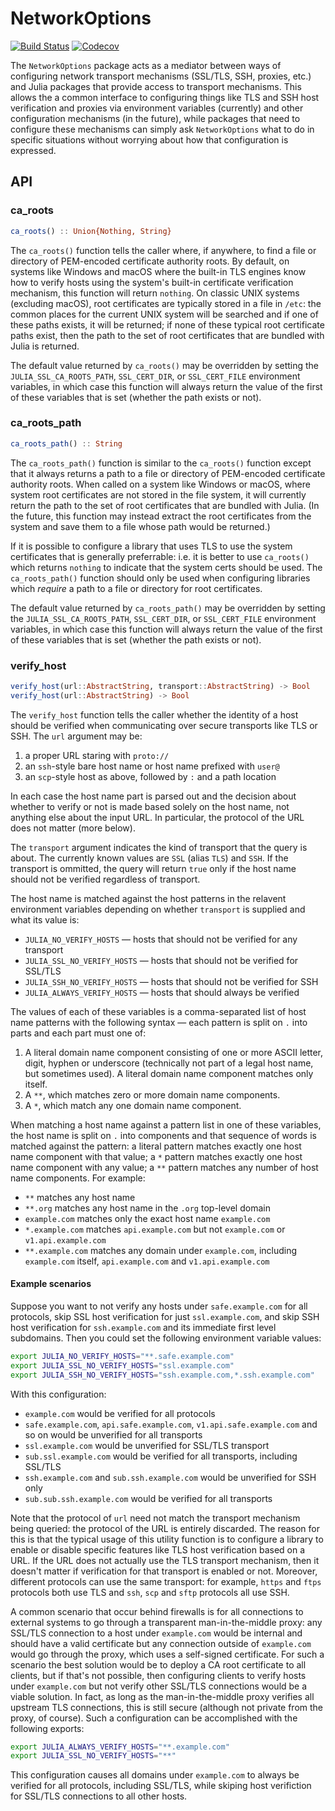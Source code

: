 # NetworkOptions

[![Build Status](https://travis-ci.org/JuliaLang/NetworkOptions.jl.svg?branch=master)](https://travis-ci.org/JuliaLang/NetworkOptions.jl)
[![Codecov](https://codecov.io/gh/JuliaLang/NetworkOptions.jl/branch/master/graph/badge.svg)](https://codecov.io/gh/JuliaLang/NetworkOptions.jl)

The `NetworkOptions` package acts as a mediator between ways of configuring
network transport mechanisms (SSL/TLS, SSH, proxies, etc.) and Julia packages
that provide access to transport mechanisms. This allows the a common interface
to configuring things like TLS and SSH host verification and proxies via
environment variables (currently) and other configuration mechanisms (in the
future), while packages that need to configure these mechanisms can simply
ask `NetworkOptions` what to do in specific situations without worrying about
how that configuration is expressed.

## API

### ca_roots

```jl
ca_roots() :: Union{Nothing, String}
```
The `ca_roots()` function tells the caller where, if anywhere, to find a file or
directory of PEM-encoded certificate authority roots. By default, on systems
like Windows and macOS where the built-in TLS engines know how to verify hosts
using the system's built-in certificate verification mechanism, this function
will return `nothing`. On classic UNIX systems (excluding macOS), root
certificates are typically stored in a file in `/etc`: the common places for the
current UNIX system will be searched and if one of these paths exists, it will
be returned; if none of these typical root certificate paths exist, then the
path to the set of root certificates that are bundled with Julia is returned.

The default value returned by `ca_roots()` may be overridden by setting the
`JULIA_SSL_CA_ROOTS_PATH`, `SSL_CERT_DIR`, or `SSL_CERT_FILE` environment
variables, in which case this function will always return the value of the first
of these variables that is set (whether the path exists or not).

### ca_roots_path

```jl
ca_roots_path() :: String
```
The `ca_roots_path()` function is similar to the `ca_roots()` function except
that it always returns a path to a file or directory of PEM-encoded certificate
authority roots. When called on a system like Windows or macOS, where system
root certificates are not stored in the file system, it will currently return
the path to the set of root certificates that are bundled with Julia. (In the
future, this function may instead extract the root certificates from the system
and save them to a file whose path would be returned.)

If it is possible to configure a library that uses TLS to use the system
certificates that is generally preferrable: i.e. it is better to use
`ca_roots()` which returns `nothing` to indicate that the system certs should be
used. The `ca_roots_path()` function should only be used when configuring
libraries which _require_ a path to a file or directory for root certificates.

The default value returned by `ca_roots_path()` may be overridden by setting the
`JULIA_SSL_CA_ROOTS_PATH`, `SSL_CERT_DIR`, or `SSL_CERT_FILE` environment
variables, in which case this function will always return the value of the first
of these variables that is set (whether the path exists or not).

### verify_host

```jl
verify_host(url::AbstractString, transport::AbstractString) -> Bool
verify_host(url::AbstractString) -> Bool
```
The `verify_host` function tells the caller whether the identity of a host
should be verified when communicating over secure transports like TLS or SSH.
The `url` argument may be:

1. a proper URL staring with `proto://`
2. an `ssh`-style bare host name or host name prefixed with `user@`
3. an `scp`-style host as above, followed by `:` and a path location

In each case the host name part is parsed out and the decision about whether to
verify or not is made based solely on the host name, not anything else about the
input URL. In particular, the protocol of the URL does not matter (more below).

The `transport` argument indicates the kind of transport that the query is
about. The currently known values are `SSL` (alias `TLS`) and `SSH`. If the
transport is ommitted, the query will return `true` only if the host name should
not be verified regardless of transport.

The host name is matched against the host patterns in the relavent environment
variables depending on whether `transport` is supplied and what its value is:

- `JULIA_NO_VERIFY_HOSTS` — hosts that should not be verified for any transport
- `JULIA_SSL_NO_VERIFY_HOSTS` — hosts that should not be verified for SSL/TLS
- `JULIA_SSH_NO_VERIFY_HOSTS` — hosts that should not be verified for SSH
- `JULIA_ALWAYS_VERIFY_HOSTS` — hosts that should always be verified

The values of each of these variables is a comma-separated list of host name
patterns with the following syntax — each pattern is split on `.` into parts and
each part must one of:

1. A literal domain name component consisting of one or more ASCII letter,
   digit, hyphen or underscore (technically not part of a legal host name, but
   sometimes used). A literal domain name component matches only itself.
2. A `**`, which matches zero or more domain name components.
3. A `*`, which match any one domain name component.

When matching a host name against a pattern list in one of these variables, the
host name is split on `.` into components and that sequence of words is matched
against the pattern: a literal pattern matches exactly one host name component
with that value; a `*` pattern matches exactly one host name component with any
value; a `**` pattern matches any number of host name components. For example:

- `**` matches any host name
- `**.org` matches any host name in the `.org` top-level domain
- `example.com` matches only the exact host name `example.com`
- `*.example.com` matches `api.example.com` but not `example.com` or
  `v1.api.example.com`
- `**.example.com` matches any domain under `example.com`, including
  `example.com` itself, `api.example.com` and `v1.api.example.com`

#### Example scenarios

Suppose you want to not verify any hosts under `safe.example.com` for all
protocols, skip SSL host verification for just `ssl.example.com`, and skip SSH
host verification for `ssh.example.com` and its immediate first level
subdomains. Then you could set the following environment variable values:
```sh
export JULIA_NO_VERIFY_HOSTS="**.safe.example.com"
export JULIA_SSL_NO_VERIFY_HOSTS="ssl.example.com"
export JULIA_SSH_NO_VERIFY_HOSTS="ssh.example.com,*.ssh.example.com"
```
With this configuration:

- `example.com` would be verified for all protocols
- `safe.example.com`, `api.safe.example.com`, `v1.api.safe.example.com` and so
  on would be unverified for all transports
- `ssl.example.com` would be unverified for SSL/TLS transport
- `sub.ssl.example.com` would be verified for all transports, including SSL/TLS
- `ssh.example.com` and `sub.ssh.example.com` would be unverified for SSH only
- `sub.sub.ssh.example.com` would be verified for all transports

Note that the protocol of `url` need not match the transport mechanism being
queried: the protocol of the URL is entirely discarded. The reason for this is
that the typical usage of this utility function is to configure a library to
enable or disable specific features like TLS host verification based on a URL.
If the URL does not actually use the TLS transport mechanism, then it doesn't
matter if verification for that transport is enabled or not. Moreover, different
protocols can use the same transport: for example, `https` and `ftps` protocols
both use TLS and `ssh`, `scp` and `sftp` protocols all use SSH.

A common scenario that occur behind firewalls is for all connections to external
systems to go through a transparent man-in-the-middle proxy: any SSL/TLS
connection to a host under `example.com` would be internal and should have a
valid certificate but any connection outside of `example.com` would go through
the proxy, which uses a self-signed certificate. For such a scenario the best
solution would be to deploy a CA root certificate to all clients, but if that's
not possible, then configuring clients to verify hosts under `example.com` but
not verify other SSL/TLS connections would be a viable solution. In fact, as
long as the man-in-the-middle proxy verifies all upstream TLS connections, this
is still secure (although not private from the proxy, of course). Such a
configuration can be accomplished with the following exports:
```sh
export JULIA_ALWAYS_VERIFY_HOSTS="**.example.com"
export JULIA_SSL_NO_VERIFY_HOSTS="**"
```
This configuration causes all domains under `example.com` to always be verified
for all protocols, including SSL/TLS, while skiping host verifiction for SSL/TLS
connections to all other hosts.
